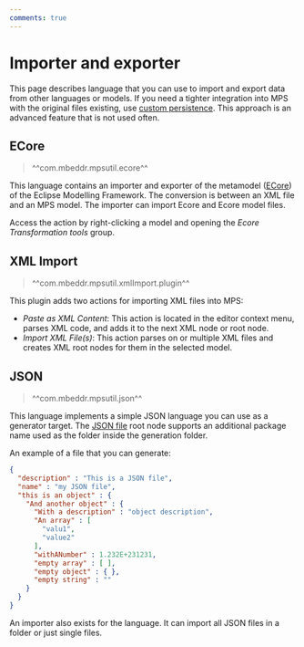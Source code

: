```yaml
---
comments: true
---
```


# Importer and exporter

This page describes language that you can use to import and export data from other languages or models. If you need a
tighter integration into MPS with the original files existing, use [custom persistence](https://www.jetbrains.com/help/mps/custom-persistence-cookbook.html).
This approach is an advanced feature that is not used often.

## ECore

> ^^com.mbeddr.mpsutil.ecore^^

This language contains an importer and exporter of the metamodel ([ECore](https://wiki.eclipse.org/Ecore)) of the Eclipse Modelling Framework.
The conversion is between an XML file and an MPS model. The importer can import Ecore and Ecore model files.

Access the action by right-clicking a model and opening the *Ecore Transformation tools* group.

## XML Import

> ^^com.mbeddr.mpsutil.xmlImport.plugin^^

This plugin adds two actions for importing XML files into MPS:

- *Paste as XML Content*: This action is located in the editor context menu, parses XML code, and adds it to the next XML node or root node.
- *Import XML File(s)*: This action parses on or multiple XML files and creates XML root nodes for them in the
  selected model.

## JSON

> ^^com.mbeddr.mpsutil.json^^

This language implements a simple JSON language you can use as a generator target. The [JSON file](http://127.0.0.1:63320/node?ref=r%3Abe665d13-1e1d-44cd-9817-8bd4d610f422%28com.mbeddr.mpsutil.json.structure%29%2F4342692121161094115) root node supports an additional package name used as the folder inside the generation folder.

An example of a file that you can generate:

```json
{ 
  "description" : "This is a JSON file", 
  "name" : "my JSON file", 
  "this is an object" : { 
    "And another object" : { 
      "With a description" : "object description", 
      "An array" : [ 
        "valu1", 
        "value2" 
      ], 
      "withANumber" : 1.232E+231231, 
      "empty array" : [ ], 
      "empty object" : { }, 
      "empty string" : "" 
    } 
  } 
}
```

An importer also exists for the language. It can import all JSON files in a folder or just single files.